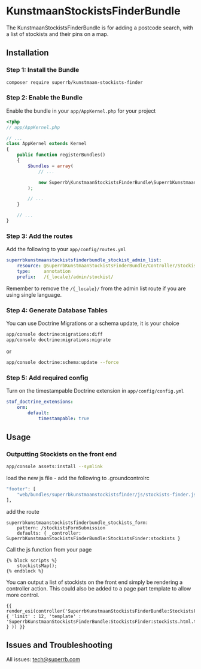 # KunstmaanStockistsFinderBundle

The KunstmaanStockistsFinderBundle is for adding a postcode search, with a list of stockists and their pins on a map.

## Installation

### Step 1: Install the Bundle

```bash
composer require superrb/kunstmaan-stockists-finder
```

### Step 2: Enable the Bundle

Enable the bundle in your `app/AppKernel.php` for your project

```php
<?php
// app/AppKernel.php

// ...
class AppKernel extends Kernel
{
    public function registerBundles()
    {
        $bundles = array(
            // ...

            new Superrb\KunstmaanStockistsFinderBundle\SuperrbKunstmaanStockistsFinderBundle(),
        );

        // ...
    }

    // ...
}
```

### Step 3: Add the routes

Add the following to your `app/config/routes.yml`

```yml
superrbkunstmaanstockistsfinderbundle_stockist_admin_list:
    resource: @SuperrbKunstmaanStockistsFinderBundle/Controller/StockistAdminListController.php
    type:     annotation
    prefix:   /{_locale}/admin/stockist/
```

Remember to remove the `/{_locale}/` from the admin list route if you are using single language.

### Step 4: Generate Database Tables

You can use Doctrine Migrations or a schema update, it is your choice

```bash
app/console doctrine:migrations:diff
app/console doctrine:migrations:migrate
```
or
```bash
app/console doctrine:schema:update --force
```

### Step 5: Add required config

Turn on the timestampable Doctrine extension in `app/config/config.yml`

```yml
stof_doctrine_extensions:
    orm:
        default:
            timestampable: true
```

## Usage

### Outputting Stockists on the front end

```bash
app/console assets:install --symlink
```

load the new js file - add the following to .groundcontrolrc
```bash
"footer": [
    "web/bundles/superrbkunstmaanstockistsfinder/js/stockists-finder.js",
],
```

add the route
```twig
superrbkunstmaanstockistsfinderbundle_stockists_form:
    pattern: /stockistsFormSubmission
    defaults: { _controller: SuperrbKunstmaanStockistsFinderBundle:StockistsFinder:stockists }
```

Call the js function from your page
```twig
{% block scripts %}
    stockistsMap();
{% endblock %}
```

You can output a list of stockists on the front end simply be rendering a controller action. This could also be added to a page part template to allow more control.

```twig
{{ render_esi(controller('SuperrbKunstmaanStockistsFinderBundle:StockistsFinder:stockists', { 'limit' : 12, 'template' : 'SuperrbKunstmaanStockistsFinderBundle:StockistsFinder:stockists.html.twig' } )) }}
```

## Issues and Troubleshooting

All issues: tech@superrb.com
